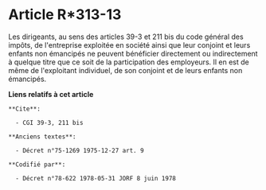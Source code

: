 # Article R*313-13

Les dirigeants, au sens des articles 39-3 et 211 bis du code général des impôts, de l'entreprise exploitée en société ainsi
que leur conjoint et leurs enfants non émancipés ne peuvent bénéficier directement ou indirectement à quelque titre que ce
soit de la participation des employeurs. Il en est de même de l'exploitant individuel, de son conjoint et de leurs enfants
non émancipés.

**Liens relatifs à cet article**

	**Cite**:

	  - CGI 39-3, 211 bis

	**Anciens textes**:

	  - Décret n°75-1269 1975-12-27 art. 9

	**Codifié par**:

	  - Décret n°78-622 1978-05-31 JORF 8 juin 1978

